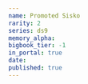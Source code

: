 ```yaml
---
name: Promoted Sisko
rarity: 2
series: ds9
memory_alpha:
bigbook_tier: -1
in_portal: true
date:
published: true
---
```




